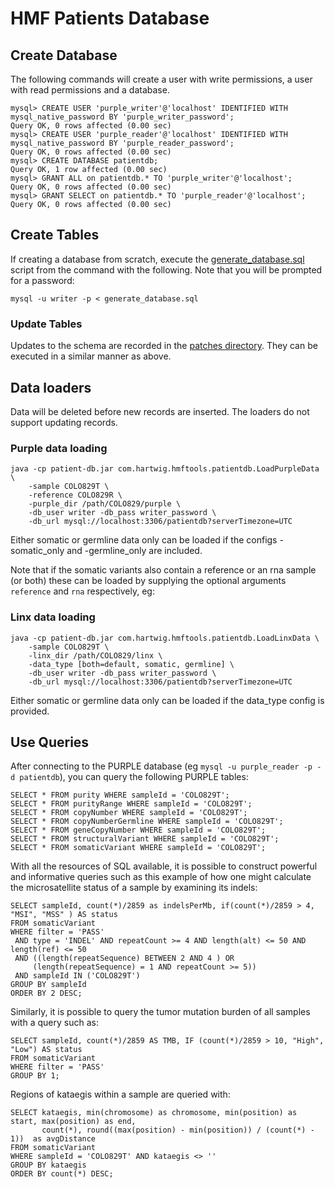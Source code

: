 # HMF Patients Database

## Create Database

The following commands will create a user with write permissions, a user with read permissions and a database.  

```
mysql> ​CREATE USER 'purple_writer'@'localhost' IDENTIFIED WITH mysql_native_password BY 'purple_writer_password'; 
Query OK, 0 rows affected (0.00 sec)
mysql> ​CREATE USER 'purple_reader'@'localhost' IDENTIFIED WITH mysql_native_password BY 'purple_reader_password'; 
Query OK, 0 rows affected (0.00 sec)
mysql> CREATE DATABASE patientdb; 
Query OK, 1 row affected (0.00 sec)
mysql> GRANT ALL on patientdb.* TO 'purple_writer'@'localhost'; 
Query OK, 0 rows affected (0.00 sec)
mysql> GRANT SELECT on patientdb.* TO 'purple_reader'@'localhost'; 
Query OK, 0 rows affected (0.00 sec)
```

## Create Tables
If creating a database from scratch, execute the [generate_database.sql](../patient-db/src/main/resources/generate_database.sql) script from the command with the following. 
Note that you will be prompted for a password:

```
mysql -u writer -p < generate_database.sql
```


### Update Tables
Updates to the schema are recorded in the [patches directory](../patient-db/src/main/resources/patches/patientdb). 
They can be executed in a similar manner as above.


## Data loaders

Data will be deleted before new records are inserted. The loaders do not support updating records.

### Purple data loading

```
java -cp patient-db.jar com.hartwig.hmftools.patientdb.LoadPurpleData \ 
    -sample COLO829T \
    -reference COLO829R \
    -purple_dir /path/COLO829/purple \
    -db_user writer -db_pass writer_password \
    -db_url mysql://localhost:3306/patientdb?serverTimezone=UTC
```

Either somatic or germline data only can be loaded if the configs -somatic_only and -germline_only are included.

Note that if the somatic variants also contain a reference or an rna sample (or both) these can be loaded by supplying the optional arguments `reference` and `rna` respectively, eg:


### Linx data loading

```
java -cp patient-db.jar com.hartwig.hmftools.patientdb.LoadLinxData \ 
    -sample COLO829T \
    -linx_dir /path/COLO829/linx \
    -data_type [both=default, somatic, germline] \
    -db_user writer -db_pass writer_password \
    -db_url mysql://localhost:3306/patientdb?serverTimezone=UTC
```

Either somatic or germline data only can be loaded if the data_type config is provided.

## Use Queries

After connecting to the PURPLE database (eg `mysql -u purple_reader -p -d patientdb`), you can query the following PURPLE tables:

```
SELECT * FROM purity WHERE sampleId = 'COLO829T';
SELECT * FROM purityRange WHERE sampleId = 'COLO829T';
SELECT * FROM copyNumber WHERE sampleId = 'COLO829T';
SELECT * FROM copyNumberGermline WHERE sampleId = 'COLO829T';
SELECT * FROM geneCopyNumber WHERE sampleId = 'COLO829T';
SELECT * FROM structuralVariant WHERE sampleId = 'COLO829T';
SELECT * FROM somaticVariant WHERE sampleId = 'COLO829T';
```

With all the resources of SQL available, it is possible to construct powerful and informative queries such as this example of how one might 
calculate the microsatellite status of a sample by examining its indels:

```
SELECT sampleId, count(*)/2859 as indelsPerMb, if(count(*)/2859 > 4, "MSI", "MSS" ) AS status 
FROM somaticVariant
WHERE filter = 'PASS'
 AND type = 'INDEL' AND repeatCount >= 4 AND length(alt) <= 50 AND length(ref) <= 50
 AND ((length(repeatSequence) BETWEEN 2 AND 4 ) OR
	 (length(repeatSequence) = 1 AND repeatCount >= 5))
 AND sampleId IN ('COLO829T')
GROUP BY sampleId
ORDER BY 2 DESC;
```  

Similarly, it is possible to query the tumor mutation burden of all samples with a query such as:

```
SELECT sampleId, count(*)/2859 AS TMB, IF (count(*)/2859 > 10, "High", "Low") AS status
FROM somaticVariant 
WHERE filter = 'PASS'
GROUP BY 1;
```

Regions of kataegis within a sample are queried with:
```
SELECT kataegis, min(chromosome) as chromosome, min(position) as start, max(position) as end,  
       count(*), round((max(position) - min(position)) / (count(*) - 1))  as avgDistance
FROM somaticVariant 
WHERE sampleId = 'COLO829T' AND kataegis <> ''
GROUP BY kataegis
ORDER BY count(*) DESC;
```

